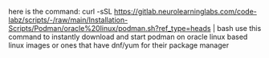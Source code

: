 here is the command: 
curl -sSL https://gitlab.neurolearninglabs.com/code-labz/scripts/-/raw/main/Installation-Scripts/Podman/oracle%20linux/podman.sh?ref_type=heads | bash
use this command to instantly download and start podman on oracle linux based linux images or ones that have dnf/yum for their package manager 